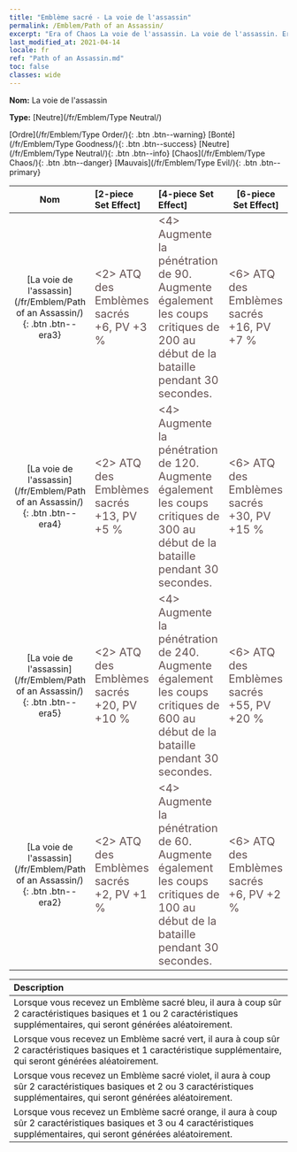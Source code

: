 ```yaml
---
title: "Emblème sacré - La voie de l'assassin"
permalink: /Emblem/Path of an Assassin/
excerpt: "Era of Chaos La voie de l'assassin. La voie de l'assassin. Era of Chaos Emblème sacré La voie de l'assassin. Era of Chaos Neutre La voie de l'assassin"
last_modified_at: 2021-04-14
locale: fr
ref: "Path of an Assassin.md"
toc: false
classes: wide
---
```


 **Nom:** La voie de l'assassin

 **Type:** [Neutre](/fr/Emblem/Type Neutral/)

  [Ordre](/fr/Emblem/Type Order/){: .btn .btn--warning}   [Bonté](/fr/Emblem/Type Goodness/){: .btn .btn--success}   [Neutre](/fr/Emblem/Type Neutral/){: .btn .btn--info}   [Chaos](/fr/Emblem/Type Chaos/){: .btn .btn--danger}   [Mauvais](/fr/Emblem/Type Evil/){: .btn .btn--primary} 

  |  Nom    | [2-piece Set Effect] | [4-piece Set Effect] | [6-piece Set Effect]  | 
  |:-----------------------:|:-------------------|:-----------------|----------------| 
  | [La voie de l'assassin](/fr/Emblem/Path of an Assassin/){: .btn .btn--era3} | <span style="color: #645252;font-size:20px">&lt;2&gt; ATQ des Emblèmes sacrés +6, PV +3 %</span> | <span style="color: #645252;font-size:20px">&lt;4&gt; Augmente la pénétration de 90. Augmente également les coups critiques de 200 au début de la bataille pendant 30 secondes.</span> | <span style="color: #645252;font-size:20px">&lt;6&gt; ATQ des Emblèmes sacrés +16, PV +7 %</span> | 
  | [La voie de l'assassin](/fr/Emblem/Path of an Assassin/){: .btn .btn--era4} | <span style="color: #645252;font-size:20px">&lt;2&gt; ATQ des Emblèmes sacrés +13, PV +5 %</span> | <span style="color: #645252;font-size:20px">&lt;4&gt; Augmente la pénétration de 120. Augmente également les coups critiques de 300 au début de la bataille pendant 30 secondes.</span> | <span style="color: #645252;font-size:20px">&lt;6&gt; ATQ des Emblèmes sacrés +30, PV +15 %</span> | 
  | [La voie de l'assassin](/fr/Emblem/Path of an Assassin/){: .btn .btn--era5} | <span style="color: #645252;font-size:20px">&lt;2&gt; ATQ des Emblèmes sacrés +20, PV +10 %</span> | <span style="color: #645252;font-size:20px">&lt;4&gt; Augmente la pénétration de 240. Augmente également les coups critiques de 600 au début de la bataille pendant 30 secondes.</span> | <span style="color: #645252;font-size:20px">&lt;6&gt; ATQ des Emblèmes sacrés +55, PV +20 %</span> | 
  | [La voie de l'assassin](/fr/Emblem/Path of an Assassin/){: .btn .btn--era2} | <span style="color: #645252;font-size:20px">&lt;2&gt; ATQ des Emblèmes sacrés +2, PV +1 %</span> | <span style="color: #645252;font-size:20px">&lt;4&gt; Augmente la pénétration de 60. Augmente également les coups critiques de 100 au début de la bataille pendant 30 secondes.</span> | <span style="color: #645252;font-size:20px">&lt;6&gt; ATQ des Emblèmes sacrés +6, PV +2 %</span> | 

  |         Description            | 
  |:-------------------------------|
  | Lorsque vous recevez un Emblème sacré bleu, il aura à coup sûr 2 caractéristiques basiques et 1 ou 2 caractéristiques supplémentaires, qui seront générées aléatoirement. |
  | Lorsque vous recevez un Emblème sacré vert, il aura à coup sûr 2 caractéristiques basiques et 1 caractéristique supplémentaire, qui seront générées aléatoirement. |
  | Lorsque vous recevez un Emblème sacré violet, il aura à coup sûr 2 caractéristiques basiques et 2 ou 3 caractéristiques supplémentaires, qui seront générées aléatoirement. |
  | Lorsque vous recevez un Emblème sacré orange, il aura à coup sûr 2 caractéristiques basiques et 3 ou 4 caractéristiques supplémentaires, qui seront générées aléatoirement. |
